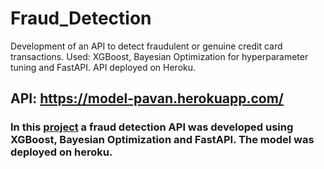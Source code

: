 # Fraud_Detection

Development of an API to detect fraudulent or genuine credit card transactions. Used: XGBoost, Bayesian Optimization for hyperparameter tuning and FastAPI. API deployed on Heroku.

## API: https://model-pavan.herokuapp.com/

### In this [project](https://github.com/rafaelpavan95/Fraud_Detection/blob/main/notebook.ipynb) a fraud detection API was developed using XGBoost, Bayesian Optimization and FastAPI. The model was deployed on heroku.

